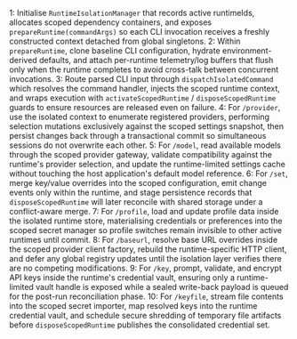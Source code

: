 <!-- @plan:PLAN-20251018-STATELESSPROVIDER2.P13 @requirement:REQ-SP2-003 -->
1: Initialise `RuntimeIsolationManager` that records active runtimeIds, allocates scoped dependency containers, and exposes `prepareRuntime(commandArgs)` so each CLI invocation receives a freshly constructed context detached from global singletons.
2: Within `prepareRuntime`, clone baseline CLI configuration, hydrate environment-derived defaults, and attach per-runtime telemetry/log buffers that flush only when the runtime completes to avoid cross-talk between concurrent invocations.
3: Route parsed CLI input through `dispatchIsolatedCommand` which resolves the command handler, injects the scoped runtime context, and wraps execution with `activateScopedRuntime` / `disposeScopedRuntime` guards to ensure resources are released even on failure.
4: For `/provider`, use the isolated context to enumerate registered providers, performing selection mutations exclusively against the scoped settings snapshot, then persist changes back through a transactional commit so simultaneous sessions do not overwrite each other.
5: For `/model`, read available models through the scoped provider gateway, validate compatibility against the runtime's provider selection, and update the runtime-limited settings cache without touching the host application's default model reference.
6: For `/set`, merge key/value overrides into the scoped configuration, emit change events only within the runtime, and stage persistence records that `disposeScopedRuntime` will later reconcile with shared storage under a conflict-aware merge.
7: For `/profile`, load and update profile data inside the isolated runtime store, materialising credentials or preferences into the scoped secret manager so profile switches remain invisible to other active runtimes until commit.
8: For `/baseurl`, resolve base URL overrides inside the scoped provider client factory, rebuild the runtime-specific HTTP client, and defer any global registry updates until the isolation layer verifies there are no competing modifications.
9: For `/key`, prompt, validate, and encrypt API keys inside the runtime's credential vault, ensuring only a runtime-limited vault handle is exposed while a sealed write-back payload is queued for the post-run reconciliation phase.
10: For `/keyfile`, stream file contents into the scoped secret importer, map resolved keys into the runtime credential vault, and schedule secure shredding of temporary file artifacts before `disposeScopedRuntime` publishes the consolidated credential set.
